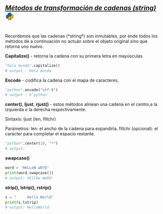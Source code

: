 ## <u>*Métodos de transformación de cadenas (string)*</u>  <img src="../assets/img/python(144x144).png" width="30">
<br>
Recordemos que las cadenas (*string*) son inmutables, por ende todos los métodos de a continuación no actuán sobre el objeto original sino que retorna uno nuevo.
<br>

**Capitalize()** - retorna la cadena con su primera letra en mayúsculas

```py
"hola mundo".capitalize()
# output : Hola mundo
```

**Encode** - codifica la cadena con el mapa de caracteres.

```py
"python".encode("utf-8")
# output : b'python'
```

**center()**, **ljust**, **rjust()** - estos métodos alinean una cadena en el centro,a la izquierda o la derecha respectivamente.

Sintaxis:
ljust (len, fillchr)

Parámetros:
len: el ancho de la cadena para expandirla.
fillchr (opcional): el carácter para completar el espacio restante.

```py
"python".center(10, "*")
# output:
```

**swapcase()**

```py
word = 'HeLLoW wOrD'
print(word.swapcase())
# output: hEllOw WoRd
```

**strip(), lstrip(), rstrip()**

```py
s = "     Hello World"
print(s.lstrip)
# output: HelloWorld
```
